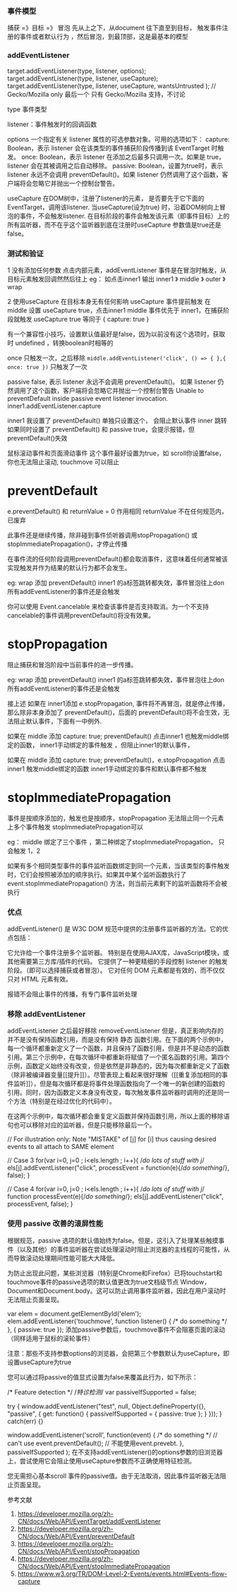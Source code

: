 ### 事件模型
捕获 =》目标 =》 冒泡
先从上之下，从document 往下直至到目标， 触发事件注册的事件或者默认行为 ，然后冒泡，到最顶部，这是最基本的模型

### addEventListener  
target.addEventListener(type, listener, options);
target.addEventListener(type, listener, useCapture);
target.addEventListener(type, listener, useCapture, wantsUntrusted  );  // Gecko/Mozilla only
最后一个 只有 Gecko/Mozilla 支持，不讨论

type 事件类型

listener：事件触发时的回调函数

options
一个指定有关 listener 属性的可选参数对象。可用的选项如下：
capture:  Boolean，表示 listener 会在该类型的事件捕获阶段传播到该 EventTarget 时触发。
once:  Boolean，表示 listener 在添加之后最多只调用一次。如果是 true， listener 会在其被调用之后自动移除。
passive: Boolean，设置为true时，表示 listener 永远不会调用 preventDefault()。如果 listener 仍然调用了这个函数，客户端将会忽略它并抛出一个控制台警告。

useCapture 在DOM树中，注册了listener的元素， 是否要先于它下面的EventTarget，调用该listener.
 当useCapture(设为true) 时，沿着DOM树向上冒泡的事件，不会触发listener. 在目标阶段的事件会触发该元素（即事件目标）上的所有监听器，而不在乎这个监听器到底在注册时useCapture 参数值是true还是false。

### 测试和验证
1 没有添加任何参数 点击内部元素，addEventListener 事件是在冒泡时触发，从目标元素触发回调然然后往上
eg： 如点击inner1 输出    inner1 》 middle 》 outer 》 wrap

2 使用useCapture 在目标本身无有任何影响
useCapture 事件提前触发 在middle 设置 useCapture true，点击inner1 middle 事件优先于 inner1，在捕获阶段就触发
useCapture true 等同于 { capture: true }

有一个兼容性小技巧，设置默认值最好是false，因为以前没有这个选项时，获取时 undefined ，转换boolean时相等的

once 只触发一次，之后移除
`
middle.addEventListener('click', () => {
},{
    once: true
})
`
只触发了一次

passive false, 表示 listener 永远不会调用 preventDefault()。
如果 listener 仍然调用了这个函数，客户端将会忽略它并抛出一个控制台警告
Unable to preventDefault inside passive event listener invocation.
inner1.addEventListener.capture

inner1 我设置了 preventDefault() 单独只设置这个， 会阻止默认事件 inner 跳转
 如果同时设置了 preventDefault() 和 passive true，会提示报错，但preventDefault()失效

鼠标滚动事件和页面滑动事件 这个事件最好设置为true，如 scroll你设置false， 你也无法阻止滚动, touchmove 可以阻止


# preventDefault
e.preventDefault() 和 returnValue = 0 作用相同
returnValue 不在任何规范内，已废弃

此事件还是继续传播，除非碰到事件侦听器调用stopPropagation() 或stopImmediatePropagation()，才停止传播

在事件流的任何阶段调用preventDefault()都会取消事件，这意味着任何通常被该实现触发并作为结果的默认行为都不会发生。

eg: wrap 添加 preventDefault()  inner1 的a标签跳转都失效，事件冒泡往上don所有addEventListener的事件还是会触发

你可以使用 Event.cancelable 来检查该事件是否支持取消。为一个不支持cancelable的事件调用preventDefault()将没有效果。

# stopPropagation
阻止捕获和冒泡阶段中当前事件的进一步传播。

eg: wrap 添加 preventDefault()  inner1 的a标签跳转都失效，事件冒泡往上don所有addEventListener的事件还是会触发

接上述 如果在 inner1添加  e.stopPropagation, 事件将不再冒泡，就是停止传播， 那么除非本身添加了 preventDefault()，后面的 preventDefault()将不会生效，无法阻止默认事件，下面有一中例外.

如果在 middle 添加 capture: true; preventDefault()  点击inner1 也触发middle绑定的函数， inner1手动绑定的事件触发 ，但阻止inner1的默认事件，

如果在 middle 添加 capture: true; preventDefault()，e.stopPropagation  点击inner1 触发middle绑定的函数 inner1手动绑定的事件和默认事件都不触发


# stopImmediatePropagation
事件是按顺序添加的，触发也是按顺序，stopPropagation 无法阻止同一个元素上多个事件触发
stopImmediatePropagation可以

eg： middle 绑定了三个事件 ，第二种绑定了stopImmediatePropagation， 只会触发 1，2

如果有多个相同类型事件的事件监听函数绑定到同一个元素，当该类型的事件触发时，它们会按照被添加的顺序执行。如果其中某个监听函数执行了 event.stopImmediatePropagation() 方法，则当前元素剩下的监听函数将不会被执行


### 优点
addEventListener() 是 W3C DOM 规范中提供的注册事件监听器的方法。它的优点包括：

它允许给一个事件注册多个监听器。 特别是在使用AJAX库，JavaScript模块，或其他需要第三方库/插件的代码。
它提供了一种更精细的手段控制 listener 的触发阶段。（即可以选择捕获或者冒泡）。
它对任何 DOM 元素都是有效的，而不仅仅只对 HTML 元素有效。

报错不会阻止事件的传播，有专门事件监听处理

### 移除 addEventListener
addEventListener 之后最好移除 removeEventListener
但是，真正影响内存的并不是没有保持函数引用，而是没有保持 静态 函数引用。在下面的两个示例中，每一个循环都重新定义了一个函数，并且保持了函数引用，但是并不是动态的函数引用。第三个示例中，在每次循环中都重新将赋值了一个匿名函数的引用。第四个示例，函数定义始终没有改变，但是依然是非静态的，因为每次都重新定义了函数（除非被编译器变量[[提升]]）。尽管表现上看起来很好理解（[[重复添加相同的事件监听]]），但是每次循环都是将事件处理函数指向了一个唯一的新创建的函数的引用。同时，因为函数定义本身没有改变，每次触发事件监听器时调用的还是同一个方法（特别是在经过优化的代码中）。

在这两个示例中，每次循环都会重复定义函数并保持函数引用，所以上面的移除语句也可以移除对应的监听器，但是只能移除最后一个。

// For illustration only: Note "MISTAKE" of [j] for [i] thus causing desired events to all attach to SAME element

// Case 3
for(var i=0, j=0 ; i<els.length ; i++){
  /*do lots of stuff with j*/
  els[j].addEventListener("click", processEvent = function(e){/*do something*/}, false);
}

// Case 4
for(var i=0, j=0 ; i<els.length ; i++){
  /*do lots of stuff with j*/
  function processEvent(e){/*do something*/};
  els[j].addEventListener("click", processEvent, false); 
}


### 使用 passive 改善的滚屏性能
根据规范，passive 选项的默认值始终为false。但是，这引入了处理某些触摸事件（以及其他）的事件监听器在尝试处理滚动时阻止浏览器的主线程的可能性，从而导致滚动处理期间性能可能大大降低。

为防止出现此问题，某些浏览器（特别是Chrome和Firefox）已将touchstart和touchmove事件的passive选项的默认值更改为true文档级节点 Window，Document和Document.body。这可以防止调用事件监听器，因此在用户滚动时无法阻止页面呈现。

var elem = document.getElementById('elem'); 
elem.addEventListener('touchmove', function listener() { /* do something */ }, { passive: true });
添加passive参数后，touchmove事件不会阻塞页面的滚动（同样适用于鼠标的滚轮事件）

注意：那些不支持参数options的浏览器，会把第三个参数默认为useCapture，即设置useCapture为true

您可以通过将passive的值显式设置为false来覆盖此行为，如下所示：

/* Feature detection */
/*特诊检测*/
var passiveIfSupported = false;

try {
  window.addEventListener("test", null, Object.defineProperty({}, "passive", { get: function() { passiveIfSupported = { passive: true }; } }));
} catch(err) {}

window.addEventListener('scroll', function(event) {
  /* do something */
  // can't use event.preventDefault();
  // 不能使用event.prevebt.
}, passiveIfSupported );
在不支持addEventListener()的options参数的旧浏览器上，尝试使用它会阻止使用useCapture参数而不正确使用特征检测。

您无需担心基本scroll 事件的passive值。由于无法取消，因此事件监听器无法阻止页面呈现。


参考文献
1. https://developer.mozilla.org/zh-CN/docs/Web/API/EventTarget/addEventListener
2. https://developer.mozilla.org/zh-CN/docs/Web/API/Event/preventDefault
3. https://developer.mozilla.org/zh-CN/docs/Web/API/Event/stopPropagation
4. https://developer.mozilla.org/zh-CN/docs/Web/API/Event/stopImmediatePropagation
5. https://www.w3.org/TR/DOM-Level-2-Events/events.html#Events-flow-capture
